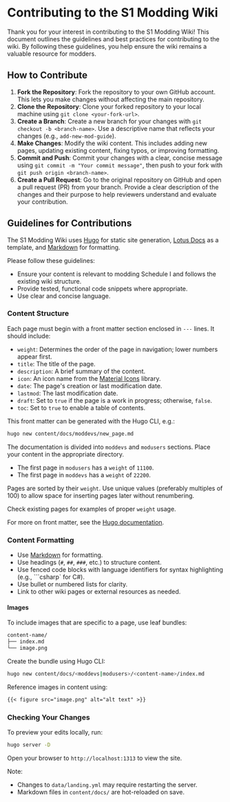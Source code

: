 # Contributing to the S1 Modding Wiki

Thank you for your interest in contributing to the S1 Modding Wiki! This document outlines the guidelines and best practices for contributing to the wiki. By following these guidelines, you help ensure the wiki remains a valuable resource for modders.

## How to Contribute

1. **Fork the Repository**: Fork the repository to your own GitHub account. This lets you make changes without affecting the main repository.
2. **Clone the Repository**: Clone your forked repository to your local machine using `git clone <your-fork-url>`.
3. **Create a Branch**: Create a new branch for your changes with `git checkout -b <branch-name>`. Use a descriptive name that reflects your changes (e.g., `add-new-mod-guide`).
4. **Make Changes**: Modify the wiki content. This includes adding new pages, updating existing content, fixing typos, or improving formatting.
5. **Commit and Push**: Commit your changes with a clear, concise message using `git commit -m "Your commit message"`, then push to your fork with `git push origin <branch-name>`.
6. **Create a Pull Request**: Go to the original repository on GitHub and open a pull request (PR) from your branch. Provide a clear description of the changes and their purpose to help reviewers understand and evaluate your contribution.

## Guidelines for Contributions

The S1 Modding Wiki uses [Hugo](https://gohugo.io/) for static site generation, [Lotus Docs](https://lotusdocs.dev/) as a template, and [Markdown](https://www.markdownguide.org/) for formatting.

Please follow these guidelines:

- Ensure your content is relevant to modding Schedule I and follows the existing wiki structure.
- Provide tested, functional code snippets where appropriate.
- Use clear and concise language.

### Content Structure

Each page must begin with a front matter section enclosed in `---` lines. It should include:

- `weight`: Determines the order of the page in navigation; lower numbers appear first.
- `title`: The title of the page.
- `description`: A brief summary of the content.
- `icon`: An icon name from the [Material Icons](https://fonts.google.com/icons) library.
- `date`: The page's creation or last modification date.
- `lastmod`: The last modification date.
- `draft`: Set to `true` if the page is a work in progress; otherwise, `false`.
- `toc`: Set to `true` to enable a table of contents.

This front matter can be generated with the Hugo CLI, e.g.:
```bash
hugo new content/docs/moddevs/new_page.md
```

The documentation is divided into `moddevs` and `modusers` sections. Place your content in the appropriate directory.

* The first page in `modusers` has a `weight` of `11100`.
* The first page in `moddevs` has a `weight` of `22200`.

Pages are sorted by their `weight`. Use unique values (preferably multiples of 100) to allow space for inserting pages later without renumbering.

Check existing pages for examples of proper `weight` usage.

For more on front matter, see the [Hugo documentation](https://gohugo.io/content-management/front-matter/).

### Content Formatting

- Use [Markdown](https://www.markdownguide.org/) for formatting.
- Use headings (`#`, `##`, `###`, etc.) to structure content.
- Use fenced code blocks with language identifiers for syntax highlighting (e.g., \`\`\`csharp\` for C#).
- Use bullet or numbered lists for clarity.
- Link to other wiki pages or external resources as needed.

#### Images

To include images that are specific to a page, use leaf bundles:

```bash
content-name/
├── index.md
└── image.png
```

Create the bundle using Hugo CLI:

```bash
hugo new content/docs/<moddevs|modusers>/<content-name>/index.md
```

Reference images in content using:

```markdown
{{< figure src="image.png" alt="alt text" >}}
```

### Checking Your Changes

To preview your edits locally, run:

```bash
hugo server -D
```

Open your browser to `http://localhost:1313` to view the site.

Note:

- Changes to `data/landing.yml` may require restarting the server.
- Markdown files in `content/docs/` are hot-reloaded on save.

